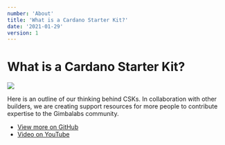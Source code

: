 ```yaml
---
number: 'About'
title: 'What is a Cardano Starter Kit?'
date: '2021-01-29'
version: 1
---      
```


# What is a Cardano Starter Kit?
![](/aboutcover.jpg)

Here is an outline of our thinking behind CSKs. In collaboration with other builders, we are creating support resources for more people to contribute expertise to the Gimbalabs community.

- [View more on GitHub](https://github.com/GimbaLabs/csk-about-csks)
- [Video on YouTube](https://youtu.be/OHlR-hqlS8U)